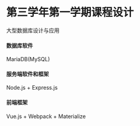 # 第三学年第一学期课程设计

大型数据库设计与应用

#### 数据库软件
MariaDB(MySQL)

#### 服务端软件和框架
Node.js + Express.js

#### 前端框架
Vue.js + Webpack + Materialize

